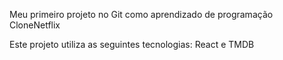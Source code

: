 Meu primeiro projeto no Git como aprendizado de programação
CloneNetflix

Este projeto utiliza as seguintes tecnologias: React e TMDB